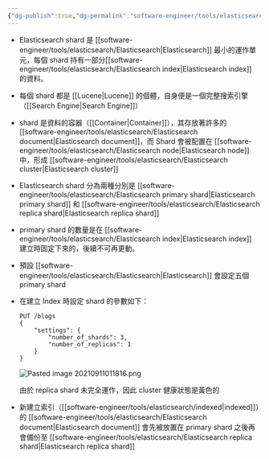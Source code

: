 ```yaml
---
{"dg-publish":true,"dg-permalink":"software-engineer/tools/elasticsearch/Elasticsearch primary shard","permalink":"/software-engineer/tools/elasticsearch/Elasticsearch primary shard/","title":"Elasticsearch primary shard"}
---
```


- Elasticsearch shard 是 [[software-engineer/tools/elasticsearch/Elasticsearch\|Elasticsearch]] 最小的運作單元，每個 shard 持有一部分[[software-engineer/tools/elasticsearch/Elasticsearch index\|Elasticsearch index]] 的資料。
- 每個 shard 都是 [[Lucene\|Lucene]] 的個體，自身便是一個完整搜索引擎（[[Search Engine\|Search Engine]]）
- shard 是資料的容器（[[Container\|Container]]），其存放著許多的 [[software-engineer/tools/elasticsearch/Elasticsearch document\|Elasticsearch document]]，而 Shard 會被配置在 [[software-engineer/tools/elasticsearch/Elasticsearch node\|Elasticsearch node]] 中，形成 [[software-engineer/tools/elasticsearch/Elasticsearch cluster\|Elasticsearch cluster]]
- Elasticsearch shard 分為兩種分別是 [[software-engineer/tools/elasticsearch/Elasticsearch primary shard\|Elasticsearch primary shard]] 和 [[software-engineer/tools/elasticsearch/Elasticsearch replica shard\|Elasticsearch replica shard]]
- primary shard 的數量是在 [[software-engineer/tools/elasticsearch/Elasticsearch index\|Elasticsearch index]] 建立時固定下來的，後續不可再更動。
- 預設 [[software-engineer/tools/elasticsearch/Elasticsearch\|Elasticsearch]] 會設定五個 primary shard
- 在建立 Index 時設定 shard 的參數如下：
	```
	PUT /blogs
	{
		"settings": {
			"number_of_shards": 3,
			"number_of_replicas": 1
		}
	}
	```
	
	![Pasted image 20210911011816.png](https://i.imgur.com/Ivp0W7x.png)

	由於 replica shard 未完全運作，因此 cluster 健康狀態是黃色的
- 新建立索引（[[software-engineer/tools/elasticsearch/indexed\|indexed]]）的 [[software-engineer/tools/elasticsearch/Elasticsearch document\|Elasticsearch document]] 會先被放置在 primary shard 之後再會備份至 [[software-engineer/tools/elasticsearch/Elasticsearch replica shard\|Elasticsearch replica shard]]